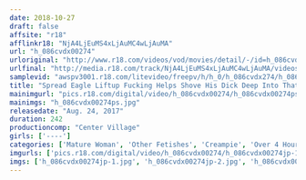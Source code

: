 ```yaml
---
date: 2018-10-27
draft: false
affsite: "r18"
afflinkr18: "NjA4LjEuMS4xLjAuMC4wLjAuMA"
url: "h_086cvdx00274"
urloriginal: "http://www.r18.com/videos/vod/movies/detail/-/id=h_086cvdx00274"
urlfinal: "http://media.r18.com/track/NjA4LjEuMS4xLjAuMC4wLjAuMA/videos/vod/movies/detail/-/id=h_086cvdx00274"
samplevid: "awspv3001.r18.com/litevideo/freepv/h/h_0/h_086cvdx274/h_086cvdx274_dmb_w.mp4"
title: "Spread Eagle Liftup Fucking Helps Shove His Dick Deep Into That Pussy Hugging And Deep Digging Upright Style Fucking 30 Fucks/4 Hours"
mainimgurl: "pics.r18.com/digital/video/h_086cvdx00274/h_086cvdx00274ps.jpg"
mainimgs: "h_086cvdx00274ps.jpg"
releasedate: "Aug. 24, 2017"
duration: 242
productioncomp: "Center Village"
girls: ['----']
categories: ['Mature Woman', 'Other Fetishes', 'Creampie', 'Over 4 Hours', 'Hi-Def']
imgurls: ['pics.r18.com/digital/video/h_086cvdx00274/h_086cvdx00274jp-1.jpg', 'pics.r18.com/digital/video/h_086cvdx00274/h_086cvdx00274jp-2.jpg', 'pics.r18.com/digital/video/h_086cvdx00274/h_086cvdx00274jp-3.jpg', 'pics.r18.com/digital/video/h_086cvdx00274/h_086cvdx00274jp-4.jpg', 'pics.r18.com/digital/video/h_086cvdx00274/h_086cvdx00274jp-5.jpg', 'pics.r18.com/digital/video/h_086cvdx00274/h_086cvdx00274jp-6.jpg', 'pics.r18.com/digital/video/h_086cvdx00274/h_086cvdx00274jp-7.jpg', 'pics.r18.com/digital/video/h_086cvdx00274/h_086cvdx00274jp-8.jpg', 'pics.r18.com/digital/video/h_086cvdx00274/h_086cvdx00274jp-9.jpg', 'pics.r18.com/digital/video/h_086cvdx00274/h_086cvdx00274jp-10.jpg', 'pics.r18.com/digital/video/h_086cvdx00274/h_086cvdx00274jp-11.jpg', 'pics.r18.com/digital/video/h_086cvdx00274/h_086cvdx00274jp-12.jpg', 'pics.r18.com/digital/video/h_086cvdx00274/h_086cvdx00274jp-13.jpg', 'pics.r18.com/digital/video/h_086cvdx00274/h_086cvdx00274jp-14.jpg', 'pics.r18.com/digital/video/h_086cvdx00274/h_086cvdx00274jp-15.jpg', 'pics.r18.com/digital/video/h_086cvdx00274/h_086cvdx00274jp-16.jpg', 'pics.r18.com/digital/video/h_086cvdx00274/h_086cvdx00274jp-17.jpg', 'pics.r18.com/digital/video/h_086cvdx00274/h_086cvdx00274jp-18.jpg', 'pics.r18.com/digital/video/h_086cvdx00274/h_086cvdx00274jp-19.jpg', 'pics.r18.com/digital/video/h_086cvdx00274/h_086cvdx00274jp-20.jpg']
imgs: ['h_086cvdx00274jp-1.jpg', 'h_086cvdx00274jp-2.jpg', 'h_086cvdx00274jp-3.jpg', 'h_086cvdx00274jp-4.jpg', 'h_086cvdx00274jp-5.jpg', 'h_086cvdx00274jp-6.jpg', 'h_086cvdx00274jp-7.jpg', 'h_086cvdx00274jp-8.jpg', 'h_086cvdx00274jp-9.jpg', 'h_086cvdx00274jp-10.jpg', 'h_086cvdx00274jp-11.jpg', 'h_086cvdx00274jp-12.jpg', 'h_086cvdx00274jp-13.jpg', 'h_086cvdx00274jp-14.jpg', 'h_086cvdx00274jp-15.jpg', 'h_086cvdx00274jp-16.jpg', 'h_086cvdx00274jp-17.jpg', 'h_086cvdx00274jp-18.jpg', 'h_086cvdx00274jp-19.jpg', 'h_086cvdx00274jp-20.jpg']
---
```

